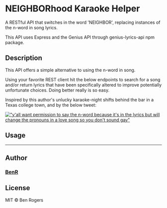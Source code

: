 # NEIGHBORhood Karaoke Helper

A RESTful API that switches in the word 'NEIGHBOR', replacing instances of the n-word in song lyrics.

This API uses Express and the Genius API through genius-lyrics-api npm package.

## Description

This API offers a simple alternative to using the n-word in song.

Using your favorite REST client hit the below endpoints to search for a song and/or return lyrics that have been specifically altered to improve potentially unfortunate choices. Doing better really is so easy.

Inspired by this author's unlucky karaoke-night shifts behind the bar in a Texas college town, and by the below tweet:

[!["y'all want permission to say the n-word because it's in the lyrics but will change the pronouns in a love song so you don't sound gay"
](readmeImages/kelpyTweet.png
"Razor-sharp tweet by @kelseybuckles")
](https://twitter.com/kelseybuckles/status/1191719815473483776)


## Usage

---

## Author
### [BenR](https://github.com/thisbenrogers)


## License

MIT © Ben Rogers